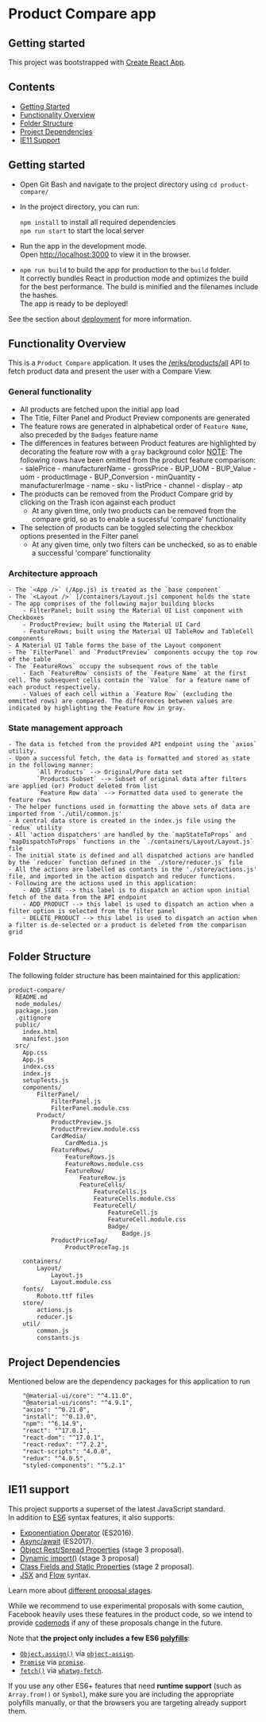 # Product Compare app

## Getting started
This project was bootstrapped with [Create React App](https://github.com/facebook/create-react-app).

## Contents
- [Getting Started](#getting-started)
- [Functionality Overview](#functionality-overview)
- [Folder Structure](#folder-structure)
- [Project Dependencies](#project-dependencies)
- [IE11 Support](#supported-language-features-and-polyfills)


## Getting started

- Open Git Bash and navigate to the project directory using `cd product-compare/`

- In the project directory, you can run:

    `npm install` to install all required dependencies<br>
    `npm run start` to start the local server


- Run the app in the development mode.\
    Open [http://localhost:3000](http://localhost:3000) to view it in the browser.

- `npm run build` to build the app for production to the `build` folder.\
    It correctly bundles React in production mode and optimizes the build for the best performance.
    The build is minified and the filenames include the hashes.\
    The app is ready to be deployed!

See the section about [deployment](https://facebook.github.io/create-react-app/docs/deployment) for more information.

## Functionality Overview

This is a `Product Compare` application.
It uses the [/eriks/products/all](https://5f993a3050d84900163b845a.mockapi.io/eriks/products/all) API to fetch product data and present the user with a Compare View.


### General functionality
- All products are fetched upon the initial app load
- The Title, Filter Panel and Product Preview components are generated
- The feature rows are generated in alphabetical order of `Feature Name`, also preceded by the `Badges` feature name
- The differences in features between Product features are highlighted by decorating the feature row with a `gray` background color
    <u>NOTE</u>: The following rows have been omitted from the product feature comparison:
        - salePrice
        - manufacturerName
        - grossPrice
        - BUP_UOM
        - BUP_Value
        - uom
        - productImage
        - BUP_Conversion
        - minQuantity
        - manufacturerImage
        - name
        - sku
        - listPrice
        - channel
        - display
        - atp
- The products can be removed from the Product Compare grid by clicking on the Trash icon against each product
    - At any given time, only two products can be removed from the compare grid, so as to enable a sucessful 'compare' functionality
- The selection of products can be toggled selecting the checkbox options presented in the Filter panel
    - At any given time, only two filters can be unchecked, so as to enable a successful 'compare' functionality


### Architecture approach

    - The `<App />` (/App.js) is treated as the `base component`
    - The `<Layout />` [/containers/Layout.js] component holds the state
    - The app comprises of the following major building blocks
        - FilterPanel; built using the Material UI List component with Checkboxes
        - ProductPreview; built using the Material UI Card
        - FeatureRows; built using the Material UI TableRow and TableCell components
    - A Material UI Table forms the base of the Layout component
    - The `FilterPanel` and `ProductPreview` components occupy the top row of the table
    - The `FeatureRows` occupy the subsequent rows of the table
        - Each `FeatureRow` consists of the `Feature Name` at the first cell. The subsequent cells contain the `Value` for a feature name of each product respectively.
        - Values of each cell within a `Feature Row` (excluding the ommitted rows) are compared. The differences between values are indicated by highlighting the Feature Row in gray.



### State management approach
    
    - The data is fetched from the provided API endpoint using the `axios` utility.
    - Upon a successful fetch, the data is formatted and stored as state in the following manner:
            `All Products` --> Original/Pure data set
            `Products Subset` --> Subset of original data after filters are applied (or) Product deleted from list
            `Feature Row data` --> Formatted data used to generate the feature rows
    - The helper functions used in formatting the above sets of data are imported from './util/common.js'
    - A central data store is created in the index.js file using the `redux` utility
    - All 'action dispatchers' are handled by the `mapStateToProps` and `mapDispatchToProps` functions in the `./containers/Layout/Layout.js` file
    - The initial state is defined and all dispatched actions are handled by the `reducer` function defined in the `./store/reducer.js` file
    - All the actions are labelled as contants in the './store/actions.js' file, and imported in the action dispatch and reducer functions.
    - Following are the actions used in this application:
        - ADD_STATE --> this label is to dispatch an action upon initial fetch of the data from the API endpoint
        - ADD_PRODUCT --> this label is used to dispatch an action when a filter option is selected from the filter panel
        - DELETE_PRODUCT --> this label is used to dispatch an action when a filter is de-selected or a product is deleted from the comparison grid



## Folder Structure

The following folder structure has been maintained for this application:

```
product-compare/
  README.md
  node_modules/
  package.json
  .gitignore
  public/
    index.html
    manifest.json
  src/
    App.css
    App.js
    index.css
    index.js
    setupTests.js
    components/
        FilterPanel/
            FilterPanel.js
            FilterPanel.module.css
        Product/
            ProductPreview.js
            ProductPreview.module.css
            CardMedia/
                CardMedia.js
            FeatureRows/
                FeatureRows.js
                FeatureRows.module.css
                FeatureRow/
                    FeatureRow.js
                    FeatureCells/
                        FeatureCells.js
                        FeatureCells.module.css
                        FeatureCell/
                            FeatureCell.js
                            FeatureCell.module.css
                            Badge/
                                Badge.js
            ProductPriceTag/
                ProductProceTag.js
            
    containers/
        Layout/
            Layout.js
            Layout.module.css
    fonts/
        Roboto.ttf files
    store/
        actions.js
        reducer.js
    util/
        common.js
        constants.js
```


## Project Dependencies
Mentioned below are the dependency packages for this application to run

```
    "@material-ui/core": "^4.11.0",
    "@material-ui/icons": "^4.9.1",
    "axios": "^0.21.0",
    "install": "^0.13.0",
    "npm": "^6.14.9",
    "react": "^17.0.1",
    "react-dom": "^17.0.1",
    "react-redux": "^7.2.2",
    "react-scripts": "4.0.0",
    "redux": "^4.0.5",
    "styled-components": "^5.2.1"
```


## IE11 support

This project supports a superset of the latest JavaScript standard.<br>
In addition to [ES6](https://github.com/lukehoban/es6features) syntax features, it also supports:

* [Exponentiation Operator](https://github.com/rwaldron/exponentiation-operator) (ES2016).
* [Async/await](https://github.com/tc39/ecmascript-asyncawait) (ES2017).
* [Object Rest/Spread Properties](https://github.com/sebmarkbage/ecmascript-rest-spread) (stage 3 proposal).
* [Dynamic import()](https://github.com/tc39/proposal-dynamic-import) (stage 3 proposal)
* [Class Fields and Static Properties](https://github.com/tc39/proposal-class-public-fields) (stage 2 proposal).
* [JSX](https://facebook.github.io/react/docs/introducing-jsx.html) and [Flow](https://flowtype.org/) syntax.

Learn more about [different proposal stages](https://babeljs.io/docs/plugins/#presets-stage-x-experimental-presets-).

While we recommend to use experimental proposals with some caution, Facebook heavily uses these features in the product code, so we intend to provide [codemods](https://medium.com/@cpojer/effective-javascript-codemods-5a6686bb46fb) if any of these proposals change in the future.

Note that **the project only includes a few ES6 [polyfills](https://en.wikipedia.org/wiki/Polyfill)**:

* [`Object.assign()`](https://developer.mozilla.org/en/docs/Web/JavaScript/Reference/Global_Objects/Object/assign) via [`object-assign`](https://github.com/sindresorhus/object-assign).
* [`Promise`](https://developer.mozilla.org/en-US/docs/Web/JavaScript/Reference/Global_Objects/Promise) via [`promise`](https://github.com/then/promise).
* [`fetch()`](https://developer.mozilla.org/en/docs/Web/API/Fetch_API) via [`whatwg-fetch`](https://github.com/github/fetch).

If you use any other ES6+ features that need **runtime support** (such as `Array.from()` or `Symbol`), make sure you are including the appropriate polyfills manually, or that the browsers you are targeting already support them.

